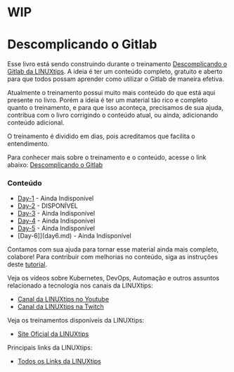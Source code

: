 # WIP

# Descomplicando o Gitlab

Esse livro está sendo construindo durante o treinamento [Descomplicando o Gitlab da LINUXtips](https://linuxtips.io).
A ideia é ter um conteúdo completo, gratuito e aberto para que todos possam aprender como utilizar o Gitlab de maneira efetiva.

Atualmente o treinamento possui muito mais conteúdo do que está aqui presente no livro. Porém a ideia é ter um material tão rico e completo quanto o treinamento, e para que isso aconteça, precisamos de sua ajuda, contribua com o livro corrigindo o conteúdo atual, ou ainda, adicionando conteúdo adicional.

O treinamento é dividido em dias, pois acreditamos que facilita o entendimento.

Para conhecer mais sobre o treinamento e o conteúdo, acesse o link abaixo:
[Descomplicando o Gitlab](https://linuxtips.io)

### Conteúdo

- [Day-1](day1.md) - Ainda Indisponível
- [Day-2](day2.md) - DISPONÍVEL
- [Day-3](day3.md) - Ainda Indisponível
- [Day-4](day4.md) - Ainda Indisponível
- [Day-5](day5.md) - Ainda Indisponível
- [Day-6]](day6.md) - Ainda Indisponível


Contamos com sua ajuda para tornar esse material ainda mais completo, colabore! Para contribuir com melhorias no conteúdo, siga as instruções deste [tutorial](CONTRIBUTING.md).

Veja os vídeos sobre Kubernetes, DevOps, Automação e outros assuntos relacionado a tecnologia nos canais da LINUXtips:

* [Canal da LINUXtips no Youtube](https://www.youtube.com/LINUXtips)
* [Canal da LINUXtips na Twitch](https://www.twitch.com/LINUXtips)

Veja os treinamentos disponíveis da LINUXtips:

* [Site Oficial da LINUXtips](https://linuxtips.io)


Principais links da LINUXtips:

* [Todos os Links da LINUXtips](https://linktr.ee/LINUXtips)